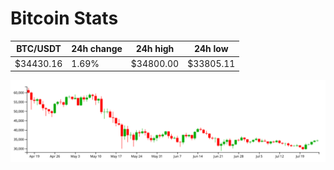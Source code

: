 # Bitcoin Stats

BTC/USDT|24h change|24h high|24h low|
|---|---|---|---|
|$34430.16|1.69%|$34800.00|$33805.11|

<img src="./chart.svg">
